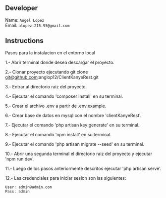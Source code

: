 ## Developer
Name: `Angel Lopez` <br/>
Email: `alopez.215.95@gmail.com` <br/>

## Instructions
Pasos para la instalacion en el entorno local

1.- Abrir terminal donde desea descargar el proyecto.

2.- Clonar proyecto ejecutando git clone git@github.com:anglop12/ClientKanyeRest.git

3.- Entrar al directorio raiz del proyecto.

4.- Ejecutar el comando 'composer install' en su terminal.

5.- Crear el archivo .env a partir de .env.example.

6.- Crear base de datos en mysql con el nombre 'clientKanyeRest'.

7.- Ejecutar el comando 'php artisan key:generate' en su terminal.

8.- Ejecutar el comando 'npm install' en su terminal.

9.- Ejecutar el comando 'php artisan migrate --seed' en su terminal.

10.- Abrir una segunda terminal el directorio raiz del proyecto y ejecutar 'npm run dev'.

11.- Luego de los pasos anteriormente descritos ejecutar 'php artisan serve'.

12.- Las credenciales para iniciar sesion son las siguientes:

    User: admin@admin.com
    Pass: admin
